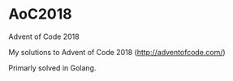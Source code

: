 # AoC2018
Advent of Code 2018

My solutions to Advent of Code 2018 (http://adventofcode.com/)

Primarly solved in Golang.
